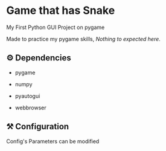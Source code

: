 # Game that has Snake

My First Python GUI Project on pygame

Made to practice my pygame skills, *Nothing to expected here*.

## ⚙️ Dependencies

* pygame

* numpy

* pyautogui

* webbrowser

## ⚒️ Configuration

Config's Parameters can be modified
